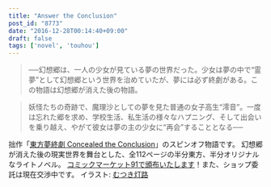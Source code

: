 ```yaml
---
title: "Answer the Conclusion"
post_id: "8773"
date: "2016-12-28T00:14:40+09:00"
draft: false
tags: ['novel', 'touhou']
---
```



> ──幻想郷は、一人の少女が見ている夢の世界だった。少女は夢の中で“霊夢”として幻想郷という世界を治めていたが、夢には必ず終劇がある。この物語は幻想郷が消えた後の物語。

> 妖怪たちの奇跡で、魔理沙としての夢を見た普通の女子高生“澪音”。一度は忘れた郷を求め、学校生活、私生活の様々なハプニング、そして出会いを乗り越え、やがて彼女は夢の主の少女に“再会”することとなる──

拙作「[東方夢終劇 Concealed the Conclusion](https://danmaq.com/!/thC/)」のスピンオフ物語です。 幻想郷が消えた後の現実世界を舞台とした、全112ページの半分東方、半分オリジナルなライトノベル。 [コミックマーケット91で頒布いたします](/c91)！また、ショップ委託は現在交渉中です。 イラスト: [むつき灯路](http://pixiv.me/mutsuki_nozomi)
